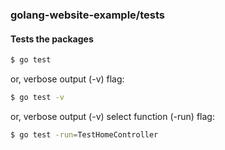 ### golang-website-example/tests

#### Tests the packages

```bash
$ go test
```

or, verbose output (-v) flag:

```bash
$ go test -v
```

or, verbose output (-v) select function (-run) flag:

```bash
$ go test -run=TestHomeController
```